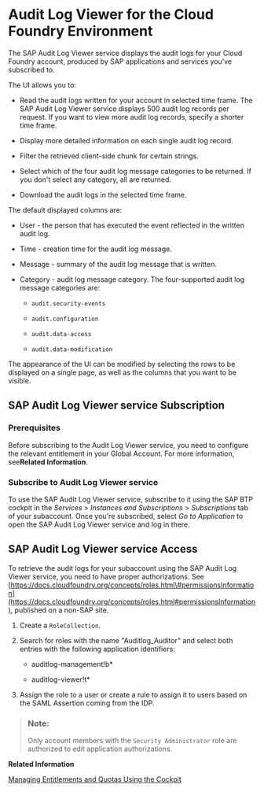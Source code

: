 <!-- loioe3baa5f1a0c64c44aac8ab3ea3d1b500 -->

# Audit Log Viewer for the Cloud Foundry Environment

The SAP Audit Log Viewer service displays the audit logs for your Cloud Foundry account, produced by SAP applications and services you’ve subscribed to.

The UI allows you to:

-   Read the audit logs written for your account in selected time frame. The SAP Audit Log Viewer service displays 500 audit log records per request. If you want to view more audit log records, specify a shorter time frame.

-   Display more detailed information on each single audit log record.

-   Filter the retrieved client-side chunk for certain strings.

-   Select which of the four audit log message categories to be returned. If you don't select any category, all are returned.

-   Download the audit logs in the selected time frame.


The default displayed columns are:

-   User - the person that has executed the event reflected in the written audit log.

-   Time - creation time for the audit log message.

-   Message - summary of the audit log message that is written.

-   Category - audit log message category. The four-supported audit log message categories are:

    -   `audit.security-events`

    -   `audit.configuration`

    -   `audit.data-access`

    -   `audit.data-modification`



The appearance of the UI can be modified by selecting the rows to be displayed on a single page, as well as the columns that you want to be visible.



<a name="loioe3baa5f1a0c64c44aac8ab3ea3d1b500__section_er5_g3k_kfb"/>

## SAP Audit Log Viewer service Subscription



### Prerequisites

Before subscribing to the Audit Log Viewer service, you need to configure the relevant entitlement in your Global Account. For more information, see**Related Information**.



### Subscribe to Audit Log Viewer service

To use the SAP Audit Log Viewer service, subscribe to it using the SAP BTP cockpit in the *Services* \> *Instances and Subscriptions* \> *Subscriptions* tab of your subaccount. Once you're subscribed, select *Go to Application* to open the SAP Audit Log Viewer service and log in there.



<a name="loioe3baa5f1a0c64c44aac8ab3ea3d1b500__section_cbf_43k_kfb"/>

## SAP Audit Log Viewer service Access

To retrieve the audit logs for your subaccount using the SAP Audit Log Viewer service, you need to have proper authorizations. See [https://docs.cloudfoundry.org/concepts/roles.html\#permissionsInformation](https://docs.cloudfoundry.org/concepts/roles.html#permissionsInformation), published on a non-SAP site.

1.  Create a `RoleCollection`.

2.  Search for roles with the name "Auditlog\_Auditor" and select both entries with the following application identifiers:
    -   auditlog-management!b\*

    -   auditlog-viewer!t\*

3.  Assign the role to a user or create a rule to assign it to users based on the SAML Assertion coming from the IDP.

> ### Note:  
> Only account members with the `Security Administrator` role are authorized to edit application authorizations.

**Related Information**  


[Managing Entitlements and Quotas Using the Cockpit](managing-entitlements-and-quotas-using-the-cockpit-c824874.md "When you purchase an enterprise account, you are entitled to use a specific set of resources, such as the amount of memory that can be allocated to your applications.")

